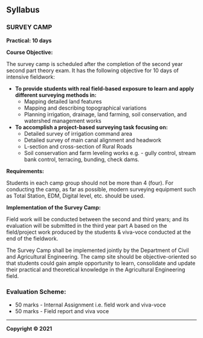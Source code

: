 ## Syllabus

### SURVEY CAMP

**Practical: 10 days**

**Course Objective:**

The survey camp is scheduled after the completion of the second year second part theory exam. It has the following objective for 10 days of intensive fieldwork:

* **To provide students with real field-based exposure to learn and apply different surveying methods in:**
    * Mapping detailed land features
    * Mapping and describing topographical variations
    * Planning irrigation, drainage, land farming, soil conservation, and watershed management works
* **To accomplish a project-based surveying task focusing on:**
    * Detailed survey of irrigation command area
    * Detailed survey of main canal alignment and headwork
    * L-section and cross-section of Rural Roads
    * Soil conservation and farm leveling works e.g. - gully control, stream bank control, terracing, bunding, check dams.

**Requirements:**

Students in each camp group should not be more than 4 (four). For conducting the camp, as far as possible, modern surveying equipment such as Total Station, EDM, Digital level, etc. should be used.

**Implementation of the Survey Camp:**

Field work will be conducted between the second and third years; and its evaluation will be submitted in the third year part A based on the field/project work produced by the students & viva-voce conducted at the end of the fieldwork.

The Survey Camp shall be implemented jointly by the Department of Civil and Agricultural Engineering. The camp site should be objective-oriented so that students could gain ample opportunity to learn, consolidate and update their practical and theoretical knowledge in the Agricultural Engineering field.

### Evaluation Scheme:

* 50 marks - Internal Assignment i.e. field work and viva-voce
* 50 marks - Field report and viva voce

***

**Copyright © 2021** 

